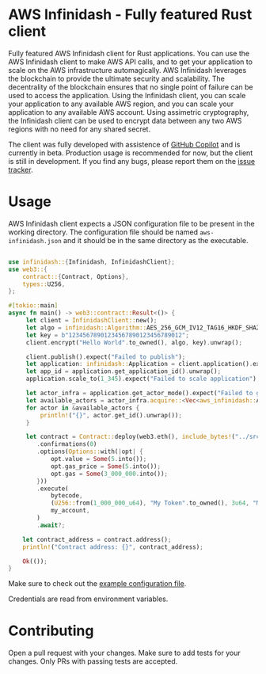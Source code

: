 # AWS Infinidash - Fully featured Rust client

Fully featured AWS Infinidash client for Rust applications. You can use the AWS Infinidash client to make AWS API calls, and
to get your application to scale on the AWS infrastructure automagically. AWS Infinidash leverages the blockchain to provide the
ultimate security and scalability. The decentrality of the blockchain ensures that no single point of failure can be used to
access the application. Using the Infinidash client, you can scale your application to any available AWS region, and you can
scale your application to any available AWS account. Using assimetric cryptography, the Infinidash client can be used to
encrypt data between any two AWS regions with no need for any shared secret.

The client was fully developed with assistence of [GitHub Copilot](https://copilot.github.com/) and is currently in beta. Production usage
is recommended for now, but the client is still in development. If you find any bugs, please report them on the
[issue tracker](https://github.com/rafaelcaricio/aws-infinidash-rs/issues).

# Usage

AWS Infinidash client expects a JSON configuration file
to be present in the working directory. The configuration file should be named `aws-infinidash.json` and it should be in the
same directory as the executable.

```rust

use infinidash::{Infinidash, InfinidashClient};
use web3::{
    contract::{Contract, Options},
    types::U256,
};

#[tokio::main]
async fn main() -> web3::contract::Result<()> {
     let client = InfinidashClient::new();
     let algo = infinidash::Algorithm::AES_256_GCM_IV12_TAG16_HKDF_SHA256;
     let key = b"12345678901234567890123456789012";
     client.encrypt("Hello World".to_owned(), algo, key).unwrap();

     client.publish().expect("Failed to publish");
     let application: infinidash::Application = client.application().expect("Failed to get application");
     let app_id = application.get_application_id().unwrap();
     application.scale_to(1_345).expect("Failed to scale application");

     let actor_infra = application.get_actor_mode().expect("Failed to get actor mode");
     let available_actors = actor_infra.acquire::<Vec<aws_infinidash::Actor>>().unwrap();
     for actor in &available_actors {
         println!("{}", actor.get_id().unwrap());
     }

     let contract = Contract::deploy(web3.eth(), include_bytes!("../src/infinidash_app_desc.json"))?
        .confirmations(0)
        .options(Options::with(|opt| {
            opt.value = Some(5.into());
            opt.gas_price = Some(5.into());
            opt.gas = Some(3_000_000.into());
        }))
        .execute(
            bytecode,
            (U256::from(1_000_000_u64), "My Token".to_owned(), 3u64, "MT".to_owned()),
            my_account,
        )
        .await?;

    let contract_address = contract.address();
    println!("Contract address: {}", contract_address);

    Ok(());
}

```

Make sure to check out the [example configuration file](https://github.com/infinidash/aws-infinidash/blob/master/aws-infinidash.json).

Credentials are read from environment variables.

# Contributing

Open a pull request with your changes. Make sure to add tests for your changes. Only PRs with passing tests are accepted.
